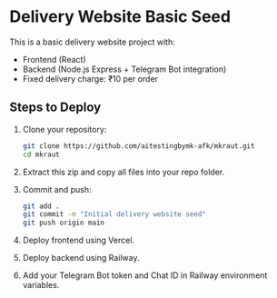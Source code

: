 # Delivery Website Basic Seed

This is a basic delivery website project with:
- Frontend (React)
- Backend (Node.js Express + Telegram Bot integration)
- Fixed delivery charge: ₹10 per order

## Steps to Deploy

1. Clone your repository:
   ```bash
   git clone https://github.com/aitestingbymk-afk/mkraut.git
   cd mkraut
   ```

2. Extract this zip and copy all files into your repo folder.

3. Commit and push:
   ```bash
   git add .
   git commit -m "Initial delivery website seed"
   git push origin main
   ```

4. Deploy frontend using Vercel.
5. Deploy backend using Railway.
6. Add your Telegram Bot token and Chat ID in Railway environment variables.

